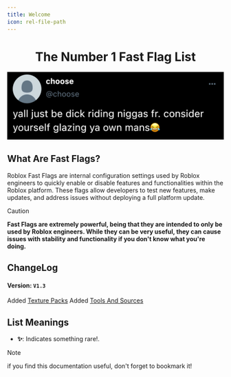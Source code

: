 ```yaml
---
title: Welcome
icon: rel-file-path	
---
```


<h1 align="center">The Number 1 Fast Flag List</h1>

![](Assets/8352-chill.jpg)

## What Are Fast Flags?
Roblox Fast Flags are internal configuration settings used by Roblox engineers to quickly enable or disable features and functionalities within the Roblox platform. These flags allow developers to test new features, make updates, and address issues without deploying a full platform update.

> [!CAUTION]
> **Fast Flags are extremely powerful, being that they are intended to only be used by Roblox engineers. While they can be very useful, they can cause issues with stability and functionality if you don't know what you're doing.**

## ChangeLog
#### Version: `V1.3`
Added [Texture Packs](https://fastflagforge.github.io/Docs/texture-packs/)
Added [Tools And Sources](https://fastflagforge.github.io/Docs/other/sources/)

## List Meanings
- **✨**: Indicates something rare!.

> [!NOTE]
> if you find this documentation useful, don't forget to bookmark it!

